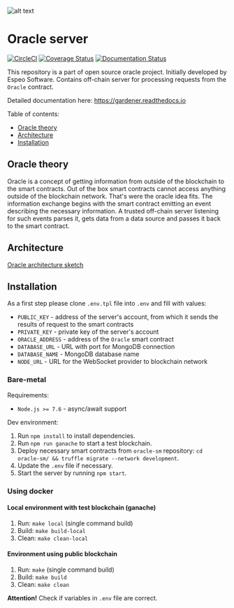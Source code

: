 ![alt text](https://gardeneroracle.io/wp-content/themes/gardener/img/logo.png)

# Oracle server

[![CircleCI](https://circleci.com/gh/EspeoBlockchain/gardener-server.svg?style=shield)](https://circleci.com/gh/EspeoBlockchain/gardener-server)
[![Coverage Status](https://coveralls.io/repos/github/EspeoBlockchain/gardener-server/badge.svg)](https://coveralls.io/github/EspeoBlockchain/gardener-server)
[![Documentation Status](https://readthedocs.org/projects/gardener/badge/?version=latest)](https://gardener.readthedocs.io/en/latest/?badge=latest)


This repository is a part of open source oracle project. Initially developed by Espeo Software. 
Contains off-chain server for processing requests from the `Oracle` contract.

Detailed documentation here: https://gardener.readthedocs.io

Table of contents:
- [Oracle theory](#oracle-theory)
- [Architecture](#architecture)
- [Installation](#installation)

## Oracle theory
Oracle is a concept of getting information from outside of the blockchain to the smart contracts. Out of the box smart contracts cannot access anything outside of the blockchain network. That's were the oracle idea fits. The information exchange begins with the smart contract emitting an event describing the necessary information. A trusted off-chain server listening for such events parses it, gets data from a data source and passes it back to the smart contract.

## Architecture
[Oracle architecture sketch](images/OracleArchitecture.png) 

## Installation

As a first step please clone `.env.tpl` file into `.env` and fill with values:
- `PUBLIC_KEY` - address of the server's account, from which it sends the results of request to the smart contracts
- `PRIVATE_KEY` - private key of the server's account
- `ORACLE_ADDRESS` - address of the `Oracle` smart contract
- `DATABASE_URL` - URL with port for MongoDB connection
- `DATABASE_NAME` - MongoDB database name
- `NODE_URL` - URL for the WebSocket provider to blockchain network

### Bare-metal

Requirements:
- `Node.js >= 7.6` - async/await support

Dev environment:
1. Run `npm install` to install dependencies.
2. Run `npm run ganache` to start a test blockchain.
3. Deploy necessary smart contracts from `oracle-sm` repository: `cd oracle-sm/ && truffle migrate --network development`.
4. Update the `.env` file if necessary.
5. Start the server by running `npm start`.

### Using docker

#### Local environment with test blockchain (ganache)

1. Run: `make local` (single command build)
1. Build: `make build-local`
1. Clean: `make clean-local`

#### Environment using public blockchain

1. Run: `make` (single command build)
1. Build: `make build`
1. Clean: `make clean`

**Attention!** Check if variables in `.env` file are correct.
